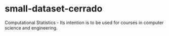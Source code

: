 # small-dataset-cerrado
Computational Statistics - Its intention is to be used for courses in computer science and engineering.
